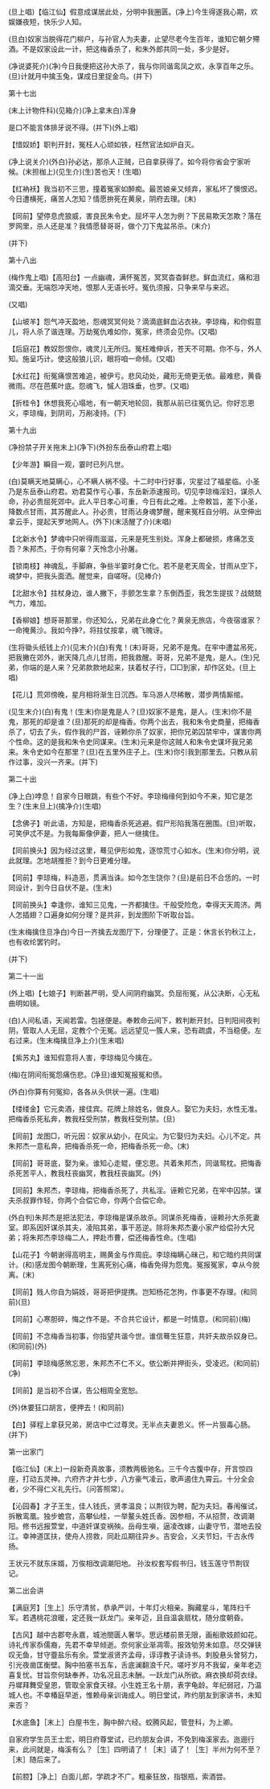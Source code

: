 <!-- { "loadSidebar": true } -->
(旦上唱)【临江仙】假意成谋居此处，分明中我圈匮。(净上)今生得遂我心期，欢娱嫌夜短，快乐少人知。

(旦白)奴家当脱得花门柳户，与孙官人为夫妻，止望尽老今生百年，谁知它朝夕殢酒。不是奴家设此一计，把这梅香杀了，和朱外郎共同一处，多少是好。

(净说婆死介)(净)今日我便把这孙大杀了，我与你同谐鸾凤之欢，永享百年之乐。(旦)计就月中擒玉兔，谋成日里捉金鸟。(并下)


第十七出

(末上计物件科)(见箱介)(净上拿末白)浑身

是口不能言体排牙说不得。(并下)(外上唱)

【惜奴娇】职判开封，冤枉人心顽如铁，枉然官法如炉自灭。

(净上说关介)(外白)孙必达，那杀人正贼，已自拿获得了。如今将你省会宁家听候。(末担枷上)(见生介)(生)苦也天！(生唱)

【红衲袄】我当初不三思，撞着冤家如醉痴。最苦娘亲又倾弃，家私坏了懊恨迟。今日遭横死，痛苦人怎知？情愿拚死在黄泉，阴府去理。(末)

【同前】望停息虎狼威，害良民朱令史。屈坏平人怎为例？下民易欺天怎欺？落在罗网里，杀人还是准？我情愿替哥哥，做个刀下鬼盆吊杀。(末介)

(并下)


第十八出

(梅作鬼上唱)【高阳台】一点幽魂，满怀冤苦，冥冥杳杳鲜悲。鲜血流红，痛和泪滴交垂。无端怨冲天地，恨那人无语长吁。冤仇须报，只争来早与来迟。

(又唱)

【山坡羊】怨气冲天盈地，怨魂冥冥何处？滴滴底鲜血沾衣袂。李琼梅，和你假意儿，将人杀了谐连理。万劫冤仇难如你，冤家，终须会见你。(又唱)

【后庭花】教奴怨恨你，魂灵儿无所归。冤枉难伸诉，苍天不可期。你不与，外人知。施呈巧计。使这般狼儿识，眼将咱一命倾。(又唱)

【水红花】衔冤痛恨苦难追，被伊亏。悲风动处，藏形无倚更无依。最难悲，黄昏微雨。尽在芭蕉叶底。怨魂飞，慽人泪珠垂，也罗。(又唱)

【折桂令】休想我死心塌地，有一朝天地轮回，我那从前已往冤仇记。你好忘恩义，李琼梅，到阴司，万剐凌持。(下)


第十九出

(净扮禁子开关拖末上)(净下)(外扮东岳泰山府君上唱)

【少年游】瞬目一观，霎时已列凡世。

(白)莫瞒天地莫瞒心，心不瞒人祸不侵。十二时中行好事，灾星过了福星临。小圣乃是东岳泰山府君。劝君莫作亏心事，东岳新添速报司。切见李琼梅淫妇，谋杀人命，孙必贵屈死郊中。此人平日孝心可重，今日有此之难。上帝敕旨，差下小圣，降数点甘雨，其苏醒此人。孙必贵，甘雨沾身魂梦醒，醒来冤枉自分明。从空伸出拿云手，提起天罗地网人。(外下)(末活醒了介)(末唱)

【北新水令】梦魂中只听得雨滋滋，元来是死生别处。浑身上都破损，疼痛怎支吾？朱邦杰，于你有何辜？天怜念小孙屠。

【锁南枝】神魂乱，手脚麻，争些半霎时身亡化。若不是老天周全，甘雨从空下，魂梦中，把我头面洒。醒觉来，自嗟呀。(见棒介)

【北甜水令】拄杖身边，谁人撇下，手颤怎生拿？东倒西歪，我怎生提拔？战兢兢气力，难加。

【香柳娘】想哥哥那里，你还知么，兄弟在此身亡化？黄泉无旅店，今夜宿谁家？一命掩黄沙。我如今挣?，将拄仗按拿，魂飞魄讶。

(生将锄头纸钱上介)(见末介)(白)有鬼！(末)哥哥，兄弟不是鬼。在牢中遭盆吊死，把我撇在郊外，谢天降几点儿甘雨，把我救醒。哥哥，兄弟不是鬼，是人。(生)兄弟，你端的是人来？兄弟款款地起来，扶着杖子行，□□到家，却作区处。(旦上唱)

【花儿】荒郊傍晚，星月相将渐生日沉西。车马游人尽稀散，潜步两情厮绾。

(见生末介)(白)有鬼！(生末)你是鬼是人？(旦)奴家不是鬼，是人。(生末)你不是鬼，那死的却是谁？(旦)那死的却是梅香。你两个出去，我和朱令史商量，把梅香杀了，切去了头，假作我的尸首，诬赖你杀了奴家，把你兄弟囚禁牢中，谋害你两个性命。这的是我和朱令史同谋来。(生末)元来是你这贼人和朱令史谋坏我兄弟来。朱令史如今在那里？(旦)在五里外庄子上。(生末)你引我到那里去。只教从前作过事，没兴一齐来。(并下)

第二十出

(净上白)哱息！自家今日眼跳，有些个不好。李琼梅缘何到如今不来，知它是怎生？(生末旦上)(擒净介)(生唱)

【念佛子】听此语，方知是，把梅香杀死逃避。假尸形陷我落在圈围。(旦)听取，可笑伊忒不是。为我每厮像伊妻，把人一继擒住。

【同前换头】因为经过这里，蓦见伊形如鬼，逐惊荒寸心如水。(生末)你分明，说此就理。怎地胡推拒？到今日更难分理。

【同前】李琼梅，料造恶，贯满当诛。如今怎生饶你？(旦)是前日不合恁的。一时同设计，到今日自伏不是。(生末)

【同前换头】幸逢你，谁知三见鬼，一齐都擒住。千般受险危，幸得天天周济。两人怎插翅？口遍身如何分理？是共非，到龙图阶下听取台旨。

(生末梅擒住旦净白)今日一齐擒去龙图厅下，分理便了。正是：休言长钓秋江上，也有收纶罢钓时。

(并下)


第二十一出

(外上唱)【七娘子】判断甚严明，受人间阴府幽冥。负屈衔冤，从公决断，心无私曲明如镜。

(白)人间私语，天闻若雷。包拯便是。奉敕命云间下，敕判断开封。日判阳间夜判阴，管取人人无屈，定教个个无冤。远远望见一簇人来，恐有疏虞，不当稳便。左右过来。(生末梅擒旦净上介)(生末唱)

【紫苏丸】谁知假意将人害，李琼梅见今擒在。

(梅)在阴间衔冤怨痛伤悲。(净旦)谁知冤报冤和债。

(外白)你算有何冤抑，各各从头供状一遍。(生唱)

【缕缕金】它元卖酒，接佳宾。花牌上除姓名，做良人。娶它为夫妇，水性无准。把梅香杀死私奔，教我枉受刑禁，教我枉受刑禁。(旦)

【同前】龙图□，听元因：奴家从幼小，在风尘。为它娶归为夫妇。心儿不定。共朱邦杰一意私奔，把梅香杀死一命，把梅香杀死一命。(末)

【同前】哥哥底，娶为亲。谁知心走辊，便忘恩。共着朱邦杰，同谐鸳枕。把悔香杀死苦平人，教我枉丧幽冥，教我枉丧幽冥。(外)

【同前】朱邦杰，李琼梅，把梅香杀死了，共私淫。诬赖它兄弟，在牢中囚禁。谋夫杀叔罪作轻，你两个合偿它命，你两个合偿它命。

(外白判)朱邦杰是把法犯法，李琼梅是谋杀故杀。同谋杀死梅香，诬赖孙大杀死妻室。即系因奸谋杀其夫，凌陷其弟，事干恶逆。除将朱邦杰妻小家产给偿孙大兄弟；将朱邦杰李琼梅二人，押赴市曹，偿还梅香性命。(生唱)

【山花子】今朝谢得高明主，赐黄金与作周庇。李琼梅瞒心昧己，和它暗约共同谋计。(和)感龙图今朝断理，生离死别心痛，梅香免得为怨鬼。冤报冤家，幸从今脱离。(末)

【同前】贱人你自为娟妓，哥哥把伊提携。岂知杨花怎拘，作事更不存理。(和同前)(旦)

【同前】心寒胆碎，悔之作不是。不合共它设计，都是一时情意。(和同前)(梅)

【同前】不念梅香当初事，你指望共谐今世。谁信蓦生狂意，共奸夫故杀奴身已。(和同前)(外)

【同前】李琼梅感煞忘恩，朱邦杰不仁不义。依公断并押街头，受凌迟。(和同前)(净)

【同前】是当初不合谋，告公相周全宽恕。

(外)休要狂口胡言，便押去！(和同前)

【白】驿程上拿获兄弟，房店中亡过尊灵。无半点夫妻恩义。怀一片狠毒心肠。(并下)
　
　




第一出家门

【临江仙】(末上)一段新奇真故事，须教两极驰名。三千今古腹中存，开言惊四座，打动五灵神。六府齐才并七步，八方豪气凌云，歌声遏住九霄云。十分全会者，少不得仁义礼先行。〔问答照常〕。

【沁园春】才子王生，佳人钱氏，贤孝温良；以荆钗为聘，配为夫妇。春闱催试，拆散鸾凰。独步蟾宫，高攀仙桂，一举鳌头姓氏香。因参相，不从招赘，改调潮阳。修书远报萱堂，中道奸谋变祸殃。岳母生嗔，逼凌改嫁，山妻守节，潜地去投江。幸神道匡扶，使舟人捞救，同赴瓜期往异乡。吉安会，义夫节妇，千古永传扬。

王状元不就东床婿，万俟相改调潮阳地。
孙汝权套写假书归，钱玉莲守节荆钗记。


第二出会讲

【满庭芳】［生上］乐守清贫，恭承严训，十年灯火相亲。胸藏星斗，笔阵扫千军。若遇桃花浪暖，定还我一跃龙门。亲年迈，且自温衾扇枕，随分度朝昏。

【古风】越中古郡夸永嘉，城池閤匮人奢华。思远楼前景无限，画船歌妓颜如花。诗礼传家忝儒裔，先君不幸早倾逝。奈何家业渐凋零。报效劬劳未如意。尽交弹铗叹无鱼，甘守虀盐乐有余。萱堂淑贤齐孟母，谆谆教子读诗书。刺股悬头曾努力，引光夜凿匡衡壁。胸中拍塞书五车，舌底澜翻浪千尺。嗟吁岁月不我留，亲年老迈喜复忧。甘旨奈何缺奉养，功名况且志未酬。一跃龙门从所欲。麻衣换却荷衣绿。丹墀拜舞受皇恩，管取全家食天禄。小生姓王名十朋，表字龟龄。年纪弱冠，乃温城人也。不幸椿庭早逝，惟赖母亲训诲成人。明日堂试，昨约朋友到家讲书，未知来否？

【水底鱼】［末上］白屋书生，胸中醉六经。蛟腾风起，管登科，为上卿。

自家府学生员王士宏，明日府尊堂试，已约朋友会讲，不免到梅溪家去。迤逦行来，此间就是，梅溪有么？［生］四明请了！［末］请了！［生］半州为何不至？［末］随后来了。

【前腔】［净上］白面儿郎，学疏才不广。粗豪狂放，指银瓶，索酒尝。

